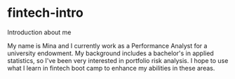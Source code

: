 # fintech-intro
Introduction about me

My name is Mina and I currently work as a Performance Analyst
for a university endowment. My background includes a bachelor's in applied
statistics, so I've been very interested in portfolio risk analysis. I hope
to use what I learn in fintech boot camp to enhance my abilities in these areas.